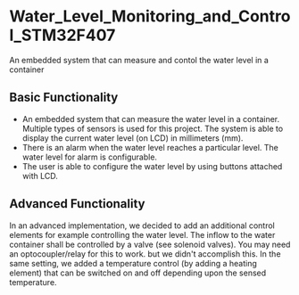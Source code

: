 # Water_Level_Monitoring_and_Control_STM32F407
An embedded system that can measure and contol the water level in a container

## Basic Functionality
- An embedded system that can measure the water level in a container. Multiple types of sensors is used for this project. The system is able to display the current water level (on LCD) in millimeters (mm). 
- There is an alarm when the water level reaches a particular level. The water level for alarm is configurable. 
- The user is able to configure the water level by using buttons attached with LCD.

## Advanced Functionality
In an advanced implementation, we decided to add an additional control elements for example controlling the water level. The inflow to the water container shall be controlled by a valve (see solenoid valves).  You may need an optocoupler/relay for this to work. but we didn't accomplish this.
In the same setting, we added a temperature control (by adding a heating element) that can be switched on and off depending upon the sensed temperature. 

